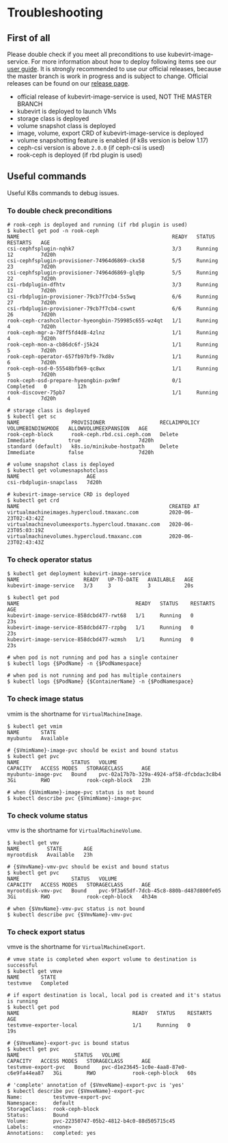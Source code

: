 # Troubleshooting

## First of all

Please double check if you meet all preconditions to use kubevirt-image-service. For more information about how to deploy following items see our [user guide](docs/USERGUIDE.md). It is strongly recommended to use our official releases, because the master branch is work in progress and is subject to change. Official releases can be found on our [release page](https://github.com/tmax-cloud/kubevirt-image-service/releases).

- official release of kubevirt-image-service is used, NOT THE MASTER BRANCH
- kubevirt is deployed to launch VMs
- storage class is deployed
- volume snapshot class is deployed
- image, volume, export CRD of kubevirt-image-service is deployed
- volume snapshotting feature is enabled (if k8s version is below 1.17)
- ceph-csi version is above `2.0.0` (if ceph-csi is used)
- rook-ceph is deployed (if rbd plugin is used)

## Useful commands

Useful K8s commands to debug issues.

### To double check preconditions

``` shell
# rook-ceph is deployed and running (if rbd plugin is used)
$ kubectl get pod -n rook-ceph
NAME                                                  READY   STATUS      RESTARTS   AGE
csi-cephfsplugin-nqhk7                                3/3     Running     12         7d20h
csi-cephfsplugin-provisioner-74964d6869-ckx58         5/5     Running     23         7d20h
csi-cephfsplugin-provisioner-74964d6869-glq9p         5/5     Running     22         7d20h
csi-rbdplugin-dfhtv                                   3/3     Running     12         7d20h
csi-rbdplugin-provisioner-79cb7f7cb4-5s5wq            6/6     Running     27         7d20h
csi-rbdplugin-provisioner-79cb7f7cb4-cswnt            6/6     Running     26         7d20h
rook-ceph-crashcollector-hyeongbin-759985c655-wz4qt   1/1     Running     4          7d20h
rook-ceph-mgr-a-78ff5fd4d8-4zlnz                      1/1     Running     4          7d20h
rook-ceph-mon-a-cb86dc6f-j5k24                        1/1     Running     5          7d20h
rook-ceph-operator-657fb97bf9-7kd8v                   1/1     Running     6          7d20h
rook-ceph-osd-0-55548bfb69-qc8wx                      1/1     Running     5          7d20h
rook-ceph-osd-prepare-hyeongbin-px9mf                 0/1     Completed   0          12h
rook-discover-75pb7                                   1/1     Running     4          7d20h

# storage class is deployed
$ kubectl get sc
NAME                 PROVISIONER                  RECLAIMPOLICY   VOLUMEBINDINGMODE   ALLOWVOLUMEEXPANSION   AGE
rook-ceph-block      rook-ceph.rbd.csi.ceph.com   Delete          Immediate           true                   7d20h
standard (default)   k8s.io/minikube-hostpath     Delete          Immediate           false                  7d20h

# volume snapshot class is deployed
$ kubectl get volumesnapshotclass
NAME                      AGE
csi-rbdplugin-snapclass   7d20h

# kubevirt-image-service CRD is deployed
$ kubectl get crd
NAME                                                 CREATED AT
virtualmachineimages.hypercloud.tmaxanc.com          2020-06-23T02:43:42Z
virtualmachinevolumeexports.hypercloud.tmaxanc.com   2020-06-23T05:03:19Z
virtualmachinevolumes.hypercloud.tmaxanc.com         2020-06-23T02:43:43Z
```

### To check operator status

``` shell
$ kubectl get deployment kubevirt-image-service
NAME                     READY   UP-TO-DATE   AVAILABLE   AGE
kubevirt-image-service   3/3     3            3           20s

$ kubectl get pod
NAME                                      READY   STATUS    RESTARTS   AGE
kubevirt-image-service-858dcbd477-rwt68   1/1     Running   0          23s
kubevirt-image-service-858dcbd477-rzpbg   1/1     Running   0          23s
kubevirt-image-service-858dcbd477-wzmsh   1/1     Running   0          23s

# when pod is not running and pod has a single container
$ kubectl logs {$PodName} -n {$PodNamespace}

# when pod is not running and pod has multiple containers
$ kubectl logs {$PodName} {$ContainerName} -n {$PodNamespace}
```

### To check image status

vmim is the shortname for `VirtualMachineImage`.

``` shell
$ kubectl get vmim
NAME       STATE
myubuntu   Available

# {$VmimName}-image-pvc should be exist and bound status
$ kubectl get pvc
NAME                 STATUS   VOLUME                                     CAPACITY   ACCESS MODES   STORAGECLASS      AGE
myubuntu-image-pvc   Bound    pvc-02a17b7b-329a-4924-af58-dfcbdac3c8b4   3Gi        RWO            rook-ceph-block   23h

# when {$VmimName}-image-pvc status is not bound
$ kubectl describe pvc {$VmimName}-image-pvc
```

### To check volume status

vmv is the shortname for `VirtualMachineVolume`.

``` shell
$ kubectl get vmv
NAME         STATE       AGE
myrootdisk   Available   23h

# {$VmvName}-vmv-pvc should be exist and bound status
$ kubectl get pvc
NAME                 STATUS   VOLUME                                     CAPACITY   ACCESS MODES   STORAGECLASS      AGE
myrootdisk-vmv-pvc   Bound    pvc-9f3a65df-7dcb-45c8-880b-d487d800fe05   3Gi        RWO            rook-ceph-block   4h34m

# when {$VmvName}-vmv-pvc status is not bound
$ kubectl describe pvc {$VmvName}-vmv-pvc
```

### To check export status

vmve is the shortname for `VirtualMachineExport`.

``` shell
# vmve state is completed when export volume to destination is successful 
$ kubectl get vmve
NAME       STATE
testvmve   Completed

# if export destination is local, local pod is created and it's status is running
$ kubectl get pod
NAME                                     READY   STATUS    RESTARTS   AGE
testvmve-exporter-local                  1/1     Running   0          19s

# {$VmveName}-export-pvc is bound status
$ kubectl get pvc
NAME                  STATUS   VOLUME                                     CAPACITY   ACCESS MODES   STORAGECLASS      AGE
testvmve-export-pvc   Bound    pvc-d1e23645-1c0e-4aa8-87e0-c6e9fa44ea87   3Gi        RWO            rook-ceph-block   60s

# 'complete' annotation of {$VmveName}-export-pvc is 'yes'
$ kubectl describe pvc {$VmveName}-export-pvc
Name:          testvmve-export-pvc
Namespace:     default
StorageClass:  rook-ceph-block
Status:        Bound
Volume:        pvc-22350747-05b2-4812-b4c0-88d505715c45
Labels:        <none>
Annotations:   completed: yes
```
